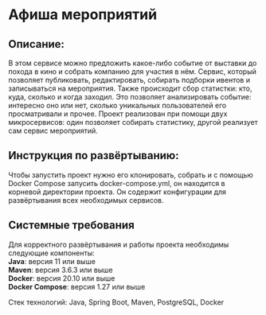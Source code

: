 # Афиша мероприятий

Описание:
---
В этом сервисе можно предложить какое-либо событие от выставки до похода в кино и собрать компанию для участия в нём. Сервис, который позволяет публиковать, редактировать, собирать подборки ивентов и записываться на мероприятия.
Также происходит сбор статистки: кто, куда, сколько и когда заходил. Это позволяет анализировать событие: интересно оно или нет, сколько уникальных пользователей его просматривали и прочее.
Проект реализован при помощи двух микросервисов: один позволяет собирать статистику, другой реализует сам сервис мероприятий.

Инструкция по развёртыванию:
---
Чтобы запустить проект нужно его клонировать, собрать и с помощью Docker Compose запусить docker-compose.yml, он находится в корневой директории проекта. Он содержит конфигурации для развёртывания всех необходимых сервисов.

Системные требования
---
Для корректного развёртывания и работы проекта необходимы следующие компоненты:\
**Java**: версия 11 или выше\
**Maven**: версия 3.6.3 или выше\
**Docker**: версия 20.10 или выше\
**Docker Compose**: версия 1.27 или выше

Стек технологий: Java, Spring Boot, Maven, PostgreSQL, Docker


